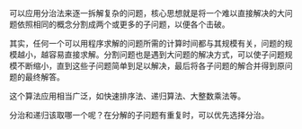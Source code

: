 
可以应用分治法来逐一拆解复杂的问题，核心思想就是将一个难以直接解决的大问题依照相同的概念分割成两个或更多的子问题，以便各个击破。

其实，任何一个可以用程序求解的问题所需的计算时间都与其规模有关，问题的规模越小，越容易直接求解。分割问题也是遇到大问题的解决方式，可以使子问题规模不断缩小，直到这些子问题简单到足以解决，最后将各子问题的解合并得到原问题的最终解答。

这个算法应用相当广泛，如快速排序法、递归算法、大整数乘法等。

分治和递归该取哪一个呢？在分解的子问题有重复时，可以优先选择分治。